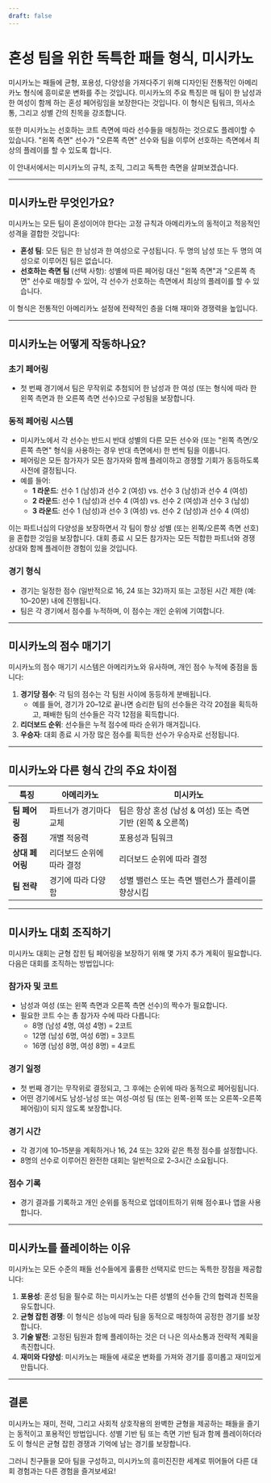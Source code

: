 ```yaml
---
draft: false
---
```

# 혼성 팀을 위한 독특한 패들 형식, 미시카노

미시카노는 패들에 균형, 포용성, 다양성을 가져다주기 위해 디자인된 전통적인 아메리카노 형식에 흥미로운 변화를 주는 것입니다. 미시카노의 주요 특징은 매 팀이 한 남성과 한 여성이 함께 하는 혼성 페어링임을 보장한다는 것입니다. 이 형식은 팀워크, 의사소통, 그리고 성별 간의 친목을 강조합니다.

또한 미시카노는 선호하는 코트 측면에 따라 선수들을 매칭하는 것으로도 플레이할 수 있습니다. "왼쪽 측면" 선수가 "오른쪽 측면" 선수와 팀을 이루어 선호하는 측면에서 최상의 플레이를 할 수 있도록 합니다.

이 안내서에서는 미시카노의 규칙, 조직, 그리고 독특한 측면을 살펴보겠습니다.

---

## **미시카노란 무엇인가요?**

미시카노는 모든 팀이 혼성이어야 한다는 고정 규칙과 아메리카노의 동적이고 적응적인 성격을 결합한 것입니다:
- **혼성 팀**: 모든 팀은 한 남성과 한 여성으로 구성됩니다. 두 명의 남성 또는 두 명의 여성으로 이루어진 팀은 없습니다.
- **선호하는 측면 팀** (선택 사항): 성별에 따른 페어링 대신 "왼쪽 측면"과 "오른쪽 측면" 선수로 매칭할 수 있어, 각 선수가 선호하는 측면에서 최상의 플레이를 할 수 있습니다.

이 형식은 전통적인 아메리카노 설정에 전략적인 층을 더해 재미와 경쟁력을 높입니다.

---

## **미시카노는 어떻게 작동하나요?**

### **초기 페어링**
- 첫 번째 경기에서 팀은 무작위로 추첨되어 한 남성과 한 여성 (또는 형식에 따라 한 왼쪽 측면과 한 오른쪽 측면 선수)으로 구성됨을 보장합니다.

### **동적 페어링 시스템**
- 미시카노에서 각 선수는 반드시 반대 성별의 다른 모든 선수와 (또는 "왼쪽 측면/오른쪽 측면" 형식을 사용하는 경우 반대 측면에서) 한 번씩 팀을 이룹니다.
- 페어링은 모든 참가자가 모든 참가자와 함께 플레이하고 경쟁할 기회가 동등하도록 사전에 결정됩니다.
- 예를 들어:
  - **1 라운드**: 선수 1 (남성)과 선수 2 (여성) vs. 선수 3 (남성)과 선수 4 (여성)
  - **2 라운드**: 선수 1 (남성)과 선수 4 (여성) vs. 선수 2 (여성)과 선수 3 (남성)
  - **3 라운드**: 선수 1 (남성)과 선수 3 (여성) vs. 선수 2 (남성)과 선수 4 (여성)

이는 파트너십의 다양성을 보장하면서 각 팀이 항상 성별 (또는 왼쪽/오른쪽 측면 선호)을 혼합한 것임을 보장합니다. 대회 종료 시 모든 참가자는 모든 적합한 파트너와 경쟁 상대와 함께 플레이한 경험이 있을 것입니다.

### **경기 형식**
- 경기는 일정한 점수 (일반적으로 16, 24 또는 32)까지 또는 고정된 시간 제한 (예: 10–20분) 내에 진행됩니다.
- 팀은 각 경기에서 점수를 누적하며, 이 점수는 개인 순위에 기여합니다.

---

## **미시카노의 점수 매기기**

미시카노의 점수 매기기 시스템은 아메리카노와 유사하며, 개인 점수 누적에 중점을 둡니다:

1. **경기당 점수**: 각 팀의 점수는 각 팀원 사이에 동등하게 분배됩니다.
   - 예를 들어, 경기가 20–12로 끝나면 승리한 팀의 선수들은 각각 20점을 획득하고, 패배한 팀의 선수들은 각각 12점을 획득합니다.
2. **리더보드 순위**: 선수들은 누적 점수에 따라 순위가 매겨집니다.
3. **우승자**: 대회 종료 시 가장 많은 점수를 획득한 선수가 우승자로 선정됩니다.

---

## **미시카노와 다른 형식 간의 주요 차이점**

| **특징**              | **아메리카노**                                  | **미시카노**                                    |
|---------------------------|-----------------------------------------------|------------------------------------------------|
| **팀 페어링**         | 파트너가 경기마다 교체               | 팀은 항상 혼성 (남성 & 여성) 또는 측면 기반 (왼쪽 & 오른쪽) |
| **중점**                 | 개별 적응력                       | 포용성과 팀워크                       |
| **상대 페어링**      | 리더보드 순위에 따라 결정                | 리더보드 순위에 따라 결정                 |
| **팀 전략**         | 경기에 따라 다양함                     | 성별 밸런스 또는 측면 밸런스가 플레이를 향상시킴   |

---

## **미시카노 대회 조직하기**

미시카노 대회는 균형 잡힌 팀 페어링을 보장하기 위해 몇 가지 추가 계획이 필요합니다. 다음은 대회를 조직하는 방법입니다:

### **참가자 및 코트**
- 남성과 여성 (또는 왼쪽 측면과 오른쪽 측면 선수)의 짝수가 필요합니다.
- 필요한 코트 수는 총 참가자 수에 따라 다릅니다:
  - 8명 (남성 4명, 여성 4명) = 2코트
  - 12명 (남성 6명, 여성 6명) = 3코트
  - 16명 (남성 8명, 여성 8명) = 4코트

### **경기 일정**
- 첫 번째 경기는 무작위로 결정되고, 그 후에는 순위에 따라 동적으로 페어링됩니다.
- 어떤 경기에서도 남성-남성 또는 여성-여성 팀 (또는 왼쪽-왼쪽 또는 오른쪽-오른쪽 페어링)이 되지 않도록 보장합니다.

### **경기 시간**
- 각 경기에 10–15분을 계획하거나 16, 24 또는 32와 같은 특정 점수를 설정합니다.
- 8명의 선수로 이루어진 완전한 대회는 일반적으로 2–3시간 소요됩니다.

### **점수 기록**
- 경기 결과를 기록하고 개인 순위를 동적으로 업데이트하기 위해 점수표나 앱을 사용합니다.

---

## **미시카노를 플레이하는 이유**

미시카노는 모든 수준의 패들 선수들에게 훌륭한 선택지로 만드는 독특한 장점을 제공합니다:

1. **포용성**: 혼성 팀을 필수로 하는 미시카노는 다른 성별의 선수들 간의 협력과 친목을 유도합니다.
2. **균형 잡힌 경쟁**: 이 형식은 성능에 따라 팀을 동적으로 매칭하여 공정한 경기를 보장합니다.
3. **기술 발전**: 고정된 팀원과 함께 플레이하는 것은 더 나은 의사소통과 전략적 계획을 촉진합니다.
4. **재미와 다양성**: 미시카노는 패들에 새로운 변화를 가져와 경기를 흥미롭고 재미있게 만듭니다.

---

## **결론**

미시카노는 재미, 전략, 그리고 사회적 상호작용의 완벽한 균형을 제공하는 패들을 즐기는 동적이고 포용적인 방법입니다. 성별 기반 팀 또는 측면 기반 팀과 함께 플레이하더라도 이 형식은 균형 잡힌 경쟁과 기억에 남는 경기를 보장합니다.

그러니 친구들을 모아 팀을 구성하고, 미시카노의 흥미진진한 세계로 뛰어들어 다른 대회 경험과는 다른 경험을 즐겨보세요!
